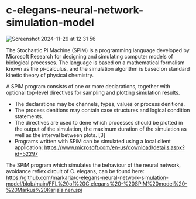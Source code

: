 # c-elegans-neural-network-simulation-model


![Screenshot 2024-11-29 at 12 31 56](https://github.com/user-attachments/assets/73da5409-d7e9-4e81-a3d2-e265f4533828)

The Stochastic Pi Machine (SPiM) is a programming language developed by Microsoft Research for designing and simulating computer models of biological processes. The language is based on a mathematical formalism known as the pi-calculus, and the simulation algorithm is based on standard kinetic theory of physical chemistry.

A SPiM program consists of one or more declarations, together with optional top-level directives for sampling and plotting simulation results.

- The declarations may be channels, types, values or process de nitions.
- The process de nitions may contain case structures and logical condition statements.
- The directives are used to de ne which processes should be plotted in the output of the simulation, the maximum duration of the simulation as well as the interval between plots. [3]
- Programs written with SPiM can be simulated using a local client application: https://www.microsoft.com/en-us/download/details.aspx?id=52297

The SPiM program which simulates the behaviour of the neural network, avoidance reflex circuit of C. elegans, can be found here: https://github.com/markarja/c-elegans-neural-network-simulation-model/blob/main/FFL%20of%20C.elegans%20-%20SPIM%20model%20-%20Markus%20Karjalainen.spi




